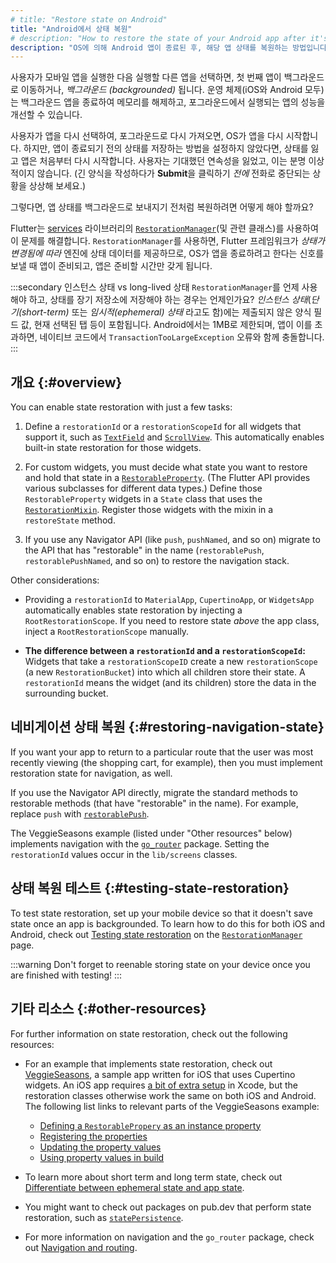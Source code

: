 ```yaml
--- 
# title: "Restore state on Android"
title: "Android에서 상태 복원"
# description: "How to restore the state of your Android app after it's been killed by the OS."
description: "OS에 의해 Android 앱이 종료된 후, 해당 앱 상태를 복원하는 방법입니다."
---
```


사용자가 모바일 앱을 실행한 다음 실행할 다른 앱을 선택하면, 첫 번째 앱이 백그라운드로 이동하거나, _백그라운드 (backgrounded)_ 됩니다. 
운영 체제(iOS와 Android 모두)는 백그라운드 앱을 종료하여 메모리를 해제하고, 포그라운드에서 실행되는 앱의 성능을 개선할 수 있습니다.

사용자가 앱을 다시 선택하여, 포그라운드로 다시 가져오면, OS가 앱을 다시 시작합니다. 
하지만, 앱이 종료되기 전의 상태를 저장하는 방법을 설정하지 않았다면, 상태를 잃고 앱은 처음부터 다시 시작합니다. 
사용자는 기대했던 연속성을 잃었고, 이는 분명 이상적이지 않습니다. 
(긴 양식을 작성하다가 **Submit**을 클릭하기 _전에_ 전화로 중단되는 상황을 상상해 보세요.)

그렇다면, 앱 상태를 백그라운드로 보내지기 전처럼 복원하려면 어떻게 해야 할까요?

Flutter는 [services][] 라이브러리의 [`RestorationManager`][](및 관련 클래스)를 사용하여 이 문제를 해결합니다. 
`RestorationManager`를 사용하면, Flutter 프레임워크가 _상태가 변경됨에 따라_ 엔진에 상태 데이터를 제공하므로, 
OS가 앱을 종료하려고 한다는 신호를 보낼 때 앱이 준비되고, 앱은 준비할 시간만 갖게 됩니다.

:::secondary 인스턴스 상태 vs long-lived 상태
  `RestorationManager`를 언제 사용해야 하고, 상태를 장기 저장소에 저장해야 하는 경우는 언제인가요? 
  _인스턴스 상태_(_단기(short-term)_ 또는 _임시적(ephemeral) 상태_ 라고도 함)에는 제출되지 않은 양식 필드 값, 
  현재 선택된 탭 등이 포함됩니다. 
  Android에서는 1MB로 제한되며, 앱이 이를 초과하면, 
  네이티브 코드에서 `TransactionTooLargeException` 오류와 함께 충돌합니다.
:::

[state]: /data-and-backend/state-mgmt/ephemeral-vs-app

## 개요 {:#overview}

You can enable state restoration with just a few tasks:

1. Define a `restorationId` or a `restorationScopeId`
   for all widgets that support it,
   such as [`TextField`][] and [`ScrollView`][].
   This automatically enables built-in state restoration
   for those widgets.

2. For custom widgets,
   you must decide what state you want to restore
   and hold that state in a [`RestorableProperty`][].
   (The Flutter API provides various subclasses for
   different data types.)
   Define those `RestorableProperty` widgets 
   in a `State` class that uses the [`RestorationMixin`][].
   Register those widgets with the mixin in a
   `restoreState` method.

3. If you use any Navigator API (like `push`, `pushNamed`, and so on)
   migrate to the API that has "restorable" in the name
   (`restorablePush`, `restorablePushNamed`, and so on)
   to restore the navigation stack.

Other considerations:

* Providing a `restorationId` to
  `MaterialApp`, `CupertinoApp`, or `WidgetsApp`
  automatically enables state restoration by
  injecting a `RootRestorationScope`.
  If you need to restore state _above_ the app class,
  inject a `RootRestorationScope` manually.

* **The difference between a `restorationId` and
  a `restorationScopeId`:** Widgets that take a
  `restorationScopeID` create a new `restorationScope`
  (a new `RestorationBucket`) into which all children
  store their state. A `restorationId` means the widget
  (and its children) store the data in the surrounding bucket.

[a bit of extra setup]: {{site.api}}/flutter/services/RestorationManager-class.html#state-restoration-on-ios
[`restorationId`]: {{site.api}}/flutter/widgets/RestorationScope/restorationId.html
[`restorationScopeId`]: {{site.api}}/flutter/widgets/RestorationScope/restorationScopeId.html
[`RestorationMixin`]: {{site.api}}/flutter/widgets/RestorationMixin-mixin.html
[`RestorationScope`]: {{site.api}}/flutter/widgets/RestorationScope-class.html
[`restoreState`]: {{site.api}}/flutter/widgets/RestorationMixin/restoreState.html
[VeggieSeasons]: {{site.repo.samples}}/tree/main/veggieseasons

## 네비게이션 상태 복원 {:#restoring-navigation-state}

If you want your app to return to a particular route
that the user was most recently viewing
(the shopping cart, for example), then you must implement
restoration state for navigation, as well.

If you use the Navigator API directly,
migrate the standard methods to restorable
methods (that have "restorable" in the name).
For example, replace `push` with [`restorablePush`][].

The VeggieSeasons example (listed under "Other resources" below)
implements navigation with the [`go_router`][] package.
Setting the `restorationId`
values occur in the `lib/screens` classes.

## 상태 복원 테스트 {:#testing-state-restoration}

To test state restoration, set up your mobile device so that
it doesn't save state once an app is backgrounded.
To learn how to do this for both iOS and Android,
check out [Testing state restoration][] on the
[`RestorationManager`][] page.

:::warning
Don't forget to reenable
storing state on your device once you are
finished with testing!
:::

[Testing state restoration]: {{site.api}}/flutter/services/RestorationManager-class.html#testing-state-restoration
[`RestorationBucket`]: {{site.api}}/flutter/services/RestorationBucket-class.html
[`RestorationManager`]: {{site.api}}/flutter/services/RestorationManager-class.html
[services]: {{site.api}}/flutter/services/services-library.html

## 기타 리소스 {:#other-resources}

For further information on state restoration,
check out the following resources:

* For an example that implements state restoration, 
  check out [VeggieSeasons][], a sample app written
  for iOS that uses Cupertino widgets. An iOS app requires
  [a bit of extra setup][] in Xcode, but the restoration
  classes otherwise work the same on both iOS and Android.<br>
  The following list links to relevant parts of the VeggieSeasons
  example:
    * [Defining a `RestorablePropery` as an instance property]({{site.repo.samples}}/blob/604c82cd7c9c7807ff6c5ca96fbb01d44a4f2c41/veggieseasons/lib/widgets/trivia.dart#L33-L37)
    * [Registering the properties]({{site.repo.samples}}/blob/604c82cd7c9c7807ff6c5ca96fbb01d44a4f2c41/veggieseasons/lib/widgets/trivia.dart#L49-L54)
    * [Updating the property values]({{site.repo.samples}}/blob/604c82cd7c9c7807ff6c5ca96fbb01d44a4f2c41/veggieseasons/lib/widgets/trivia.dart#L108-L109)
    * [Using property values in build]({{site.repo.samples}}/blob/604c82cd7c9c7807ff6c5ca96fbb01d44a4f2c41/veggieseasons/lib/widgets/trivia.dart#L205-L210)<br>

* To learn more about short term and long term state,
  check out [Differentiate between ephemeral state
  and app state][state].

* You might want to check out packages on pub.dev that
  perform state restoration, such as [`statePersistence`][].

* For more information on navigation and the
  `go_router` package, check out [Navigation and routing][].

[`RestorableProperty`]: {{site.api}}/flutter/widgets/RestorableProperty-class.html
[`restorablePush`]: {{site.api}}/flutter/widgets/Navigator/restorablePush.html
[`ScrollView`]: {{site.api}}/flutter/widgets/ScrollView/restorationId.html
[`statePersistence`]: {{site.pub-pkg}}/state_persistence
[`TextField`]: {{site.api}}/flutter/material/TextField/restorationId.html
[`restorablePush`]: {{site.api}}/flutter/widgets/Navigator/restorablePush.html
[`go_router`]: {{site.pub}}/packages/go_router
[Navigation and routing]: /ui/navigation
